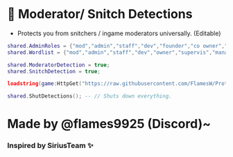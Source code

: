# 👮 Moderator/ Snitch Detections
- Protects you from snitchers / ingame moderators universally. (Editable)
```lua
shared.AdminRoles = {"mod","admin","staff","dev","founder","co owner","owner","supervis","manager","management","executive","president","chairman","chairwoman","chairperson","director","creator","tester","senior"};
shared.Wordlist = {"mod","admin","staff","dev","owner","supervis","manager","president","chairman","chairwoman","chairperson","director","hack","exploit","script","report","cheat","executor","skid","owner","creator","admin","staff","anti","ban","executor","synapse","arceus","xeno","codex","jjsploit"};

shared.ModeratorDetection = true;
shared.SnitchDetection = true;

loadstring(game:HttpGet("https://raw.githubusercontent.com/FlamesW/Protection/home/Security.lua"))();
```

```lua
shared.ShutDetections(); -- // Shuts down everything.
```

# Made by @flames9925 (Discord)~
### Inspired by SiriusTeam ✨
